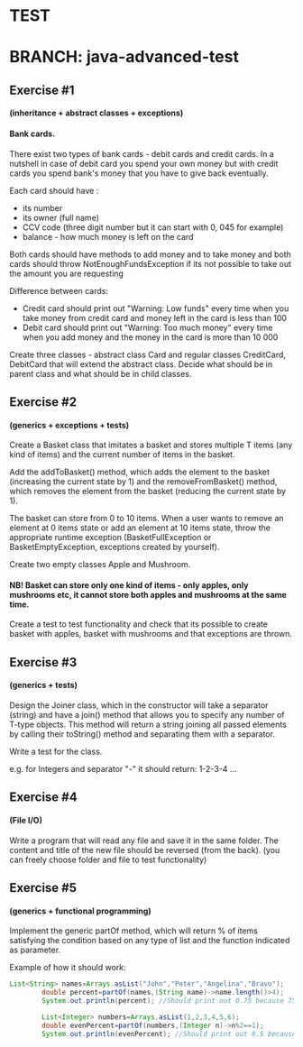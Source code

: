 # TEST

# BRANCH: java-advanced-test

## Exercise #1

#### (inheritance + abstract classes + exceptions)

#### Bank cards.

There exist two types of bank cards - debit cards and credit cards. In a nutshell in case of debit card you spend your
own money but with credit cards you spend bank's money that you have to give back eventually.

Each card should have :

* its number
* its owner (full name)
* CCV code (three digit number but it can start with 0, 045 for example)
* balance - how much money is left on the card

Both cards should have methods to add money and to take money and both cards should throw NotEnoughFundsException if its
not possible to take out the amount you are requesting

Difference between cards:

* Credit card should print out "Warning: Low funds" every time when you take money from credit card and money left in
  the card is less than 100
* Debit card should print out "Warning: Too much money" every time when you add money and the money in the card is more
  than 10 000

Create three classes - abstract class Card and regular classes CreditCard, DebitCard that will extend the abstract
class. Decide what should be in parent class and what should be in child classes.

## Exercise #2

#### (generics + exceptions + tests)

Create a Basket<T> class that imitates a basket and stores multiple T items (any kind of items) and the current number
of items in the basket.

Add the addToBasket() method, which adds the element to the basket (increasing the current state by 1) and the
removeFromBasket() method, which removes the element from the basket (reducing the current state by 1).

The basket can store from 0 to 10 items. When a user wants to remove an element at 0 items state or add an element at 10
items state, throw the appropriate runtime exception (BasketFullException or BasketEmptyException, exceptions created by
yourself).

Create two empty classes Apple and Mushroom.

#### NB! Basket can store only one kind of items - only apples, only mushrooms etc, it cannot store both apples and mushrooms at the same time.

Create a test to test functionality and check that its possible to create basket with apples, basket with mushrooms and
that exceptions are thrown.

## Exercise #3

#### (generics + tests)

Design the Joiner<T> class, which in the constructor will take a separator (string) and have a join() method that allows
you to specify any number of T-type objects. This method will return a string joining all passed elements by calling
their toString() method and separating them with a separator.

Write a test for the class.

e.g. for Integers and separator "-" it should return: 1-2-3-4 ...

## Exercise #4

#### (File I/O)

Write a program that will read any file and save it in the same folder. The content and title of the new file should be
reversed (from the back).
(you can freely choose folder and file to test functionality)

## Exercise #5

#### (generics + functional programming)

Implement the generic partOf method, which will return % of items satisfying the condition based on any type of list and
the function indicated as parameter.

Example of how it should work:

```java
List<String> names=Arrays.asList("John","Peter","Angelina","Bravo");
        double percent=partOf(names,(String name)->name.length()>4);
        System.out.println(percent); //Should print out 0.75 because 75% of names are longer than 4 letters

        List<Integer> numbers=Arrays.asList(1,2,3,4,5,6);
        double evenPercent=partOf(numbers,(Integer n)->n%2==1);
        System.out.println(evenPercent); //Should print out 0.5 because 50% of numbers are even
```
